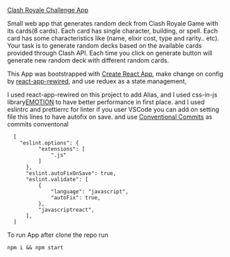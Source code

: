 [Clash Royale Challenge App](http://clash-royale-challenge.surge.sh)

Small web app that generates random deck from Clash Royale Game  with its cards(8 cards). Each card has single character, building, or
spell. Each card has some characteristics like (name, elixir cost, type and rarity.. etc). Your task is to generate random
decks based on the available cards provided through Clash API. Each time you click on generate button will generate
new random deck with different random cards.

This App was bootstrapped with [Create React App](https://github.com/facebook/create-react-app), make change on config by [react-app-rewired](https://github.com/timarney/react-app-rewired), and use reduex as a state management,

  I used react-app-rewired on this project to add Alias,
  and I used css-in-js  library[EMOTION](https://emotion.sh/docs/introduction) to  have better performance in first place.
  and I used eslintrc and prettierrc for linter if you user VSCode you can add on setting file  this lines to have autofix on save.
  and use [Conventional Commits](https://www.conventionalcommits.org/en/v1.0.0-beta.2/) as commits conventonal

  ```
    [
      "eslint.options": {
            "extensions": [
                ".js"
            ]
        },
        "eslint.autoFixOnSave": true,
        "eslint.validate": [
            {
                "language": "javascript",
                "autoFix": true,
            },
            "javascriptreact",
        ],
    ]
  ```

To run App after clone the repo run

``` npm i && npm start ```
